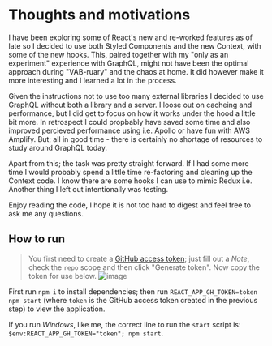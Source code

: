 # Thoughts and motivations

I have been exploring some of React's new and re-worked features as of late so I decided to use both Styled Components and the new Context, with some of the new hooks. This, paired together with my "only as an experiment" experience with GraphQL, might not have been the optimal approach during "VAB-ruary" and the chaos at home. It did however make it more interesting and I learned a lot in the process.

Given the instructions not to use too many external libraries I decided to use GraphQL without both a library and a server. I loose out on cacheing and performance, but I did get to focus on how it works under the hood a little bit more. In retrospect I could propbably have saved some time and also improved percieved performance using i.e. Apollo or have fun with AWS Amplify. But; all in good time - there is certainly no shortage of resources to study around GraphQL today.

Apart from this; the task was pretty straight forward. If I had some more time I would probably spend a little time re-factoring and cleaning up the Context code. I know there are some hooks I can use to mimic Redux i.e. Another thing I left out intentionally was testing.

Enjoy reading the code, I hope it is not too hard to digest and feel free to ask me any questions.

## How to run

> You first need to create a [GitHub access token](https://help.github.com/articles/creating-an-access-token-for-command-line-use/); just fill out a _Note_, check the `repo` scope and then click "Generate token". Now copy the token for use below.
![image](https://user-images.githubusercontent.com/4882233/75381098-71951f80-58d8-11ea-9d0c-cfebea412e48.png)

First run `npm i` to install dependencies; then run `REACT_APP_GH_TOKEN=token npm start` (where `token` is the GitHub access token created in the previous step) to view the application.

If you run _Windows_, like me, the correct line to run the `start` script is: `$env:REACT_APP_GH_TOKEN="token"; npm start`.
